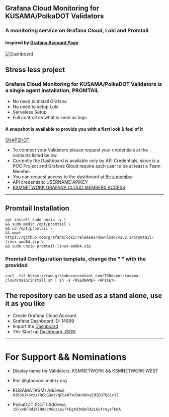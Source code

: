 ## Grafana Cloud Monitoring for KUSAMA/PolkaDOT Validators ##
### A monitoring service on Grafana Cloud, Loki and Promtail ###
#### Inspired by [Grafana Account Page](https://grafana.com/grafana/dashboards/14899) ####

![Dashboard](https://rmrk.mypinata.cloud/ipfs/bafybeigtp22b45hq4bbjkidxucqnq2e3ielk5bhqvojk4cbz3hjukzots4)

## Stress less project ###
### Grafana Cloud Monitoring for KUSAMA/PolkaDOT Validators is a single agent installation, PROMTAIL ###
* No need to install Grafana
* No need to setup Loki
* Serveless Setup
* Full controll on what is send as logs

#### A snapshot is available to provide you with a fisrt look & feel of it ####
[SNAPSHOT](https://ksmnetwork.grafana.net/dashboard/snapshot/CY4DF3m7hQJmdRTt1X9K6TzJ5Z3woErt)

* To connect your Validators please request your credentials at the contacts listed below.
* Currently the Dashboard is available only by API Credentials, since is a POC Project and Grafana Gloud require each user to be at least a Team Member.
* You can request access to the dashboard at [Be a member](https://ksmnetwork.grafana.net/login)
* API credentials: USERNAME:APIKEY
* [KSMNETWORK GRAFANA CLOUD MEMBERS ACCESS](https://ksmnetwork.grafana.net/login)
---
## Promtail Installation ##
```
apt install sudo unzip -y \
&& sudo mkdir /opt/promtail \
&& cd /opt/promtail \
&& wget https://github.com/grafana/loki/releases/download/v2.2.1/promtail-linux-amd64.zip \
&& sudo unzip promtail-linux-amd64.zip
```

### Promtail Configuration template, change the "<USERNAME> <APIKEY>" with the provided ###
```
curl -fsS https://raw.githubusercontent.com/TGReaper/kusama-cloud/main/install.sh | sh -s <USERNAME> <APIKEY>
```

## The repository can be used as a stand alone, use it as you like ##
* Create Grafana Cloud Account 
* Grafana Dashboard ID: 14899
* Import the [Dashboard](https://grafana.com/grafana/dashboards/14899)
* The Start up [Dashboard JSON](https://grafana.com/api/dashboards/14899/revisions/1/download) 

---
# For Support && Nominations #
* Display name for Validators. KSMNETWORK && KSMNETWORK-WEST 
* Riot @gtoocool:matrix.org

* KUSAMA (KSM) Address
```H1bSKJxoxzxYRCdGQutVqFGeW7xU3AcN6vyEdZBU7Qb1rsZ```

* PolkaDOT (DOT) Address:
```15FxvBFDd3X7H9qcMGqsiuvFYEg4D3mBoTA2LQufreysTHKA```
